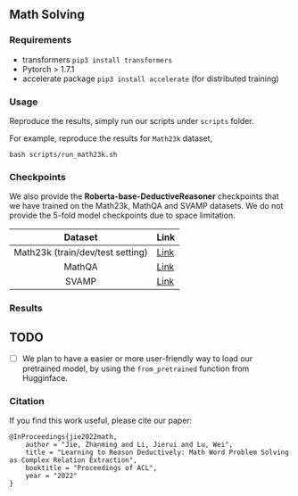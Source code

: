 ## Math Solving 

### Requirements
* transformers `pip3 install transformers`
* Pytorch > 1.7.1
* accelerate package `pip3 install accelerate` (for distributed training)


### Usage

Reproduce the results, simply run our scripts under `scripts` folder.

For example, reproduce the results for `Math23k` dataset,
```shell
bash scripts/run_math23k.sh
```

### Checkpoints
We also provide the **Roberta-base-DeductiveReasoner** checkpoints that we have trained on the Math23k, MathQA and SVAMP datasets.
We do not provide the 5-fold model checkpoints due to space limitation.

|             Dataset              | Link  | 
|:--------------------------------:|---|
 | Math23k (train/dev/test setting) | [Link](https://drive.google.com/file/d/1TAHbdCKar0gqFzOd76LIYMQyI6hPOmL0/view?usp=sharing)  | 
 |              MathQA              | [Link](https://drive.google.com/file/d/1hgqSZwMyFearr_RJebL51ROflqwdsZUv/view?usp=sharing) | 
|              SVAMP               | [Link](https://drive.google.com/file/d/1ykI_pTPiCrHhgVA1gVN-yZeB-e0-J0TK/view?usp=sharing)  | 

### Results


## TODO
- [ ] We plan to have a easier or more user-friendly way to load our pretrained model, by using the `from_pretrained` function from Hugginface. 

### Citation
If you find this work useful, please cite our paper:
```
@InProceedings{jie2022math, 
    author = "Jie, Zhanming and Li, Jierui and Lu, Wei", 
    title = "Learning to Reason Deductively: Math Word Problem Solving as Complex Relation Extraction", 
    booktitle = "Proceedings of ACL", 
    year = "2022"
}
```